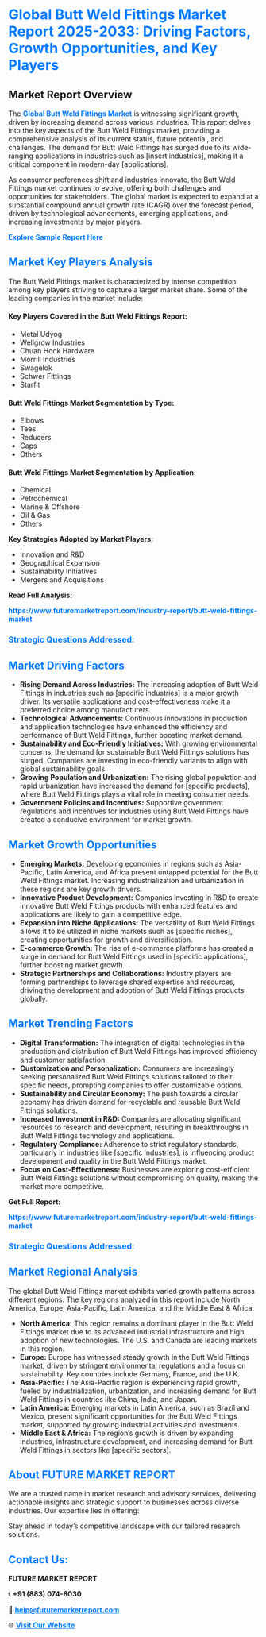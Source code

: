 <h1 style="color: #007BFF;">Global Butt Weld Fittings Market Report 2025-2033: Driving Factors, Growth Opportunities, and Key Players</h1>

<section id="overview">
<h2>Market Report Overview</h2>
<p>The <a href="https://www.futuremarketreport.com/industry-report/butt-weld-fittings-market" style="color: #007BFF; text-decoration: none;"><strong>Global Butt Weld Fittings Market</strong></a> is witnessing significant growth, driven by increasing demand across various industries. This report delves into the key aspects of the Butt Weld Fittings market, providing a comprehensive analysis of its current status, future potential, and challenges. The demand for Butt Weld Fittings has surged due to its wide-ranging applications in industries such as [insert industries], making it a critical component in modern-day [applications].</p>
<p>As consumer preferences shift and industries innovate, the Butt Weld Fittings market continues to evolve, offering both challenges and opportunities for stakeholders. The global market is expected to expand at a substantial compound annual growth rate (CAGR) over the forecast period, driven by technological advancements, emerging applications, and increasing investments by major players.</p>
</section>

<section id="overview">
<p><a href="https://www.futuremarketreport.com/request-sample/reportId=52365" style="color: #007BFF; text-decoration: none;"><strong>Explore Sample Report Here</strong></a></p>
</section>

<section id="key-players">
<h2 style="color: #007BFF;">Market Key Players Analysis</h2>
<p>The Butt Weld Fittings market is characterized by intense competition among key players striving to capture a larger market share. Some of the leading companies in the market include:</p>
<h4>Key Players Covered in the Butt Weld Fittings Report:</h4>
<ul><li>Metal Udyog</li><li>Wellgrow Industries</li><li>Chuan Hock Hardware</li><li>Morrill Industries</li><li>Swagelok</li><li>Schwer Fittings</li><li>Starfit</li></ul>
<h4>Butt Weld Fittings Market Segmentation by Type:</h4>
<ul><li>Elbows</li><li>Tees</li><li>Reducers</li><li>Caps</li><li>Others</li></ul>

<h4>Butt Weld Fittings Market Segmentation by Application:</h4>
<ul><li>Chemical</li><li>Petrochemical</li><li>Marine &amp; Offshore</li><li>Oil &amp; Gas</li><li>Others</li></ul>
<p><strong>Key Strategies Adopted by Market Players:</strong></p>
<ul>
<li>Innovation and R&D</li>
<li>Geographical Expansion</li>
<li>Sustainability Initiatives</li>
<li>Mergers and Acquisitions</li>
</ul>
</section>

<section>
<p><strong>Read Full Analysis: </strong></p><a href="https://www.futuremarketreport.com/industry-report/butt-weld-fittings-market" style="color: #007BFF; text-decoration: none;"><strong>https://www.futuremarketreport.com/industry-report/butt-weld-fittings-market</strong></a>
<h3 style="color: #007BFF;">Strategic Questions Addressed:</h3>
</section>

<section id="driving-factors">
<h2 style="color: #007BFF;">Market Driving Factors</h2>
<ul>
<li><strong>Rising Demand Across Industries:</strong> The increasing adoption of Butt Weld Fittings in industries such as [specific industries] is a major growth driver. Its versatile applications and cost-effectiveness make it a preferred choice among manufacturers.</li>
<li><strong>Technological Advancements:</strong> Continuous innovations in production and application technologies have enhanced the efficiency and performance of Butt Weld Fittings, further boosting market demand.</li>
<li><strong>Sustainability and Eco-Friendly Initiatives:</strong> With growing environmental concerns, the demand for sustainable Butt Weld Fittings solutions has surged. Companies are investing in eco-friendly variants to align with global sustainability goals.</li>
<li><strong>Growing Population and Urbanization:</strong> The rising global population and rapid urbanization have increased the demand for [specific products], where Butt Weld Fittings plays a vital role in meeting consumer needs.</li>
<li><strong>Government Policies and Incentives:</strong> Supportive government regulations and incentives for industries using Butt Weld Fittings have created a conducive environment for market growth.</li>
</ul>
</section>

<section id="growth-opportunities">
<h2 style="color: #007BFF;">Market Growth Opportunities</h2>
<ul>
<li><strong>Emerging Markets:</strong> Developing economies in regions such as Asia-Pacific, Latin America, and Africa present untapped potential for the Butt Weld Fittings market. Increasing industrialization and urbanization in these regions are key growth drivers.</li>
<li><strong>Innovative Product Development:</strong> Companies investing in R&D to create innovative Butt Weld Fittings products with enhanced features and applications are likely to gain a competitive edge.</li>
<li><strong>Expansion into Niche Applications:</strong> The versatility of Butt Weld Fittings allows it to be utilized in niche markets such as [specific niches], creating opportunities for growth and diversification.</li>
<li><strong>E-commerce Growth:</strong> The rise of e-commerce platforms has created a surge in demand for Butt Weld Fittings used in [specific applications], further boosting market growth.</li>
<li><strong>Strategic Partnerships and Collaborations:</strong> Industry players are forming partnerships to leverage shared expertise and resources, driving the development and adoption of Butt Weld Fittings products globally.</li>
</ul>
</section>

<section id="trending-factors">
<h2 style="color: #007BFF;">Market Trending Factors</h2>
<ul>
<li><strong>Digital Transformation:</strong> The integration of digital technologies in the production and distribution of Butt Weld Fittings has improved efficiency and customer satisfaction.</li>
<li><strong>Customization and Personalization:</strong> Consumers are increasingly seeking personalized Butt Weld Fittings solutions tailored to their specific needs, prompting companies to offer customizable options.</li>
<li><strong>Sustainability and Circular Economy:</strong> The push towards a circular economy has driven demand for recyclable and reusable Butt Weld Fittings solutions.</li>
<li><strong>Increased Investment in R&D:</strong> Companies are allocating significant resources to research and development, resulting in breakthroughs in Butt Weld Fittings technology and applications.</li>
<li><strong>Regulatory Compliance:</strong> Adherence to strict regulatory standards, particularly in industries like [specific industries], is influencing product development and quality in the Butt Weld Fittings market.</li>
<li><strong>Focus on Cost-Effectiveness:</strong> Businesses are exploring cost-efficient Butt Weld Fittings solutions without compromising on quality, making the market more competitive.</li>
</ul>
</section>

<section>
<p><strong>Get Full Report: </strong></p><a href="https://www.futuremarketreport.com/industry-report/butt-weld-fittings-market" style="color: #007BFF; text-decoration: none;"><strong>https://www.futuremarketreport.com/industry-report/butt-weld-fittings-market</strong></a>
<h3 style="color: #007BFF;">Strategic Questions Addressed:</h3>
</section>


<section id="regional-analysis">
<h2 style="color: #007BFF;">Market Regional Analysis</h2>
<p>The global Butt Weld Fittings market exhibits varied growth patterns across different regions. The key regions analyzed in this report include North America, Europe, Asia-Pacific, Latin America, and the Middle East & Africa:</p>
<ul>
<li><strong>North America:</strong> This region remains a dominant player in the Butt Weld Fittings market due to its advanced industrial infrastructure and high adoption of new technologies. The U.S. and Canada are leading markets in this region.</li>
<li><strong>Europe:</strong> Europe has witnessed steady growth in the Butt Weld Fittings market, driven by stringent environmental regulations and a focus on sustainability. Key countries include Germany, France, and the U.K.</li>
<li><strong>Asia-Pacific:</strong> The Asia-Pacific region is experiencing rapid growth, fueled by industrialization, urbanization, and increasing demand for Butt Weld Fittings in countries like China, India, and Japan.</li>
<li><strong>Latin America:</strong> Emerging markets in Latin America, such as Brazil and Mexico, present significant opportunities for the Butt Weld Fittings market, supported by growing industrial activities and investments.</li>
<li><strong>Middle East & Africa:</strong> The region’s growth is driven by expanding industries, infrastructure development, and increasing demand for Butt Weld Fittings in sectors like [specific sectors].</li>
</ul>
</section>

<footer>
<h2 style="color: #007BFF;">About FUTURE MARKET REPORT</h2>
<p>We are a trusted name in market research and advisory services, delivering actionable insights and strategic support to businesses across diverse industries. Our expertise lies in offering:</p>

<p>Stay ahead in today’s competitive landscape with our tailored research solutions.</p>

<h2 style="color: #007BFF;">Contact Us:</h2>
<p><strong>FUTURE MARKET REPORT</strong></p>
<p>📞 <strong>+91 (883) 074-8030</strong></p>
<p>📧 <strong><a href="mailto:help@futuremarketreport.com" style="color: #007BFF;">help@futuremarketreport.com</a></strong></p>
<p>🌐 <strong><a href="https://www.futuremarketreport.com/" style="color: #007BFF;">Visit Our Website</a></strong></p>
</footer>
